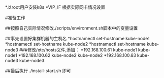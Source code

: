 *以root用户安装k8s
*VIP_IF 根据实际网卡情况设置

#准备工作

##按照自己实际情况修改./scripts/environment.sh脚本中的变量设置

##事先设置好集群机器的主机名
*hostnamectl set-hostname kube-node1
*hostnamectl set-hostname kube-node2
*hostnamectl set-hostname kube-node3
###修改/etc/hosts文件,添加：
*192.168.100.61 kube-node1 kube-node1
*192.168.100.62 kube-node2 kube-node2
*192.168.100.63 kube-node3 kube-node3

##最后执行 ./install-start.sh 即可
